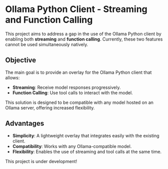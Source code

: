 # Ollama Python Client - Streaming and Function Calling

This project aims to address a gap in the use of the Ollama Python client by enabling both **streaming** and **function calling**. Currently, these two features cannot be used simultaneously natively.

## Objective

The main goal is to provide an overlay for the Ollama Python client that allows:
- **Streaming**: Receive model responses progressively.
- **Function Calling**: Use tool calls to interact with the model.

This solution is designed to be compatible with any model hosted on an Ollama server, offering increased flexibility.

## Advantages
- **Simplicity**: A lightweight overlay that integrates easily with the existing client.
- **Compatibility**: Works with any Ollama-compatible model.
- **Flexibility**: Enables the use of streaming and tool calls at the same time.

This project is under development!